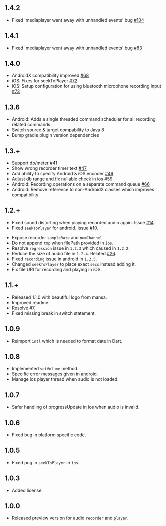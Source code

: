 ## 1.4.2
+ Fixed 'mediaplayer went away with unhandled events' bug [#104](https://github.com/dooboolab/flutter_sound/pull/104)
## 1.4.1
+ Fixed 'mediaplayer went away with unhandled events' bug [#83](https://github.com/dooboolab/flutter_sound/pull/83)
## 1.4.0
+ AndroidX compatibility improved [#68](https://github.com/dooboolab/flutter_sound/pull/68)
+ iOS: Fixes for seekToPlayer [#72](https://github.com/dooboolab/flutter_sound/pull/72)
+ iOS: Setup configuration for using bluetooth microphone recording input [#73](https://github.com/dooboolab/flutter_sound/pull/73)

## 1.3.6
+ Android: Adds a single threaded command scheduler for all recording related
  commands.
+ Switch source & target compability to Java 8
+ Bump gradle plugin version dependencies

## 1.3.+
+ Support db/meter [#41](https://github.com/dooboolab/flutter_sound/pull/41)
+ Show wrong recorder timer text [#47](https://github.com/dooboolab/flutter_sound/pull/47)
+ Add ability to specify Android & iOS encoder [#49](https://github.com/dooboolab/flutter_sound/pull/49)
+ Adjust db range and fix nullable check in ios [#59](https://github.com/dooboolab/flutter_sound/pull/59)
+ Android: Recording operations on a separate command queue [#66](https://github.com/dooboolab/flutter_sound/pull/66)
+ Android: Remove reference to non-AndroidX classes which improves compatibility

## 1.2.+
* Fixed sound distorting when playing recorded audio again. Issue [#14](https://github.com/dooboolab/flutter_sound/issues/14).
* Fixed `seekToPlayer` for android. Issue [#10](https://github.com/dooboolab/flutter_sound/issues/10).
+ Expose recorder `sampleRate` and `numChannel`.
+ Do not append `tmp` when filePath provided in `ios`.
+ Resolve `regression` issue in `1.2.3` which caused in `1.2.2`.
+ Reduce the size of audio file in `1.2.4`. Related [#26](https://github.com/dooboolab/flutter_sound/issues/26).
+ Fixed `recording` issue in android in `1.2.5`.
+ Changed `seekToPlayer` to place exact `secs` instead adding it.
+ Fix file URI for recording and playing in iOS.
## 1.1.+
* Released 1.1.0 with beautiful logo from mansa.
* Improved readme.
* Resolve #7.
* Fixed missing break in switch statement.
## 1.0.9
* Reimport `intl` which is needed to format date in Dart.
## 1.0.8
* Implemented `setVolume` method.
* Specific error messages given in android.
* Manage ios player thread when audio is not loaded.
## 1.0.7
* Safer handling of progressUpdate in ios when audio is invalid.
## 1.0.6
* Fixed bug in platform specific code.
## 1.0.5
* Fixed pug in `seekToPlayer` in `ios`.
## 1.0.3
* Added license.
## 1.0.0
* Released preview version for audio `recorder` and `player`.
